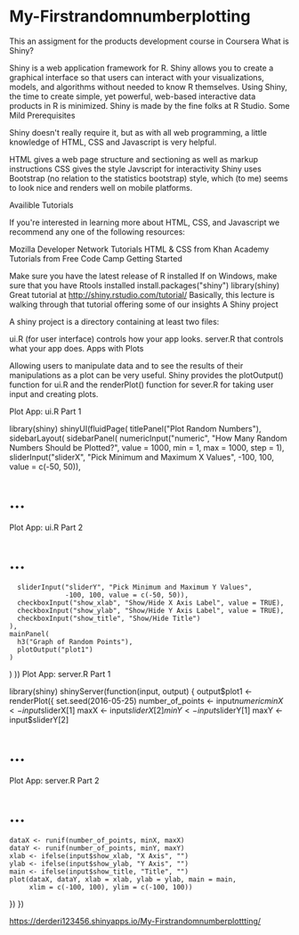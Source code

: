 # My-Firstrandomnumberplotting
This an assigment for the products development course in Coursera
What is Shiny?

Shiny is a web application framework for R.
Shiny allows you to create a graphical interface so that users can interact with your visualizations, models, and algorithms without needed to know R themselves.
Using Shiny, the time to create simple, yet powerful, web-based interactive data products in R is minimized.
Shiny is made by the fine folks at R Studio.
Some Mild Prerequisites

Shiny doesn't really require it, but as with all web programming, a little knowledge of HTML, CSS and Javascript is very helpful.

HTML gives a web page structure and sectioning as well as markup instructions
CSS gives the style
Javscript for interactivity
Shiny uses Bootstrap (no relation to the statistics bootstrap) style, which (to me) seems to look nice and renders well on mobile platforms.

Availible Tutorials

If you're interested in learning more about HTML, CSS, and Javascript we recommend any one of the following resources:

Mozilla Developer Network Tutorials
HTML & CSS from Khan Academy
Tutorials from Free Code Camp
Getting Started

Make sure you have the latest release of R installed
If on Windows, make sure that you have Rtools installed
install.packages("shiny")
library(shiny)
Great tutorial at http://shiny.rstudio.com/tutorial/
Basically, this lecture is walking through that tutorial offering some of our insights
A Shiny project

A shiny project is a directory containing at least two files:

ui.R (for user interface) controls how your app looks.
server.R that controls what your app does.
Apps with Plots

Allowing users to manipulate data and to see the results of their manipulations as a plot can be very useful. Shiny provides the plotOutput() function for ui.R and the renderPlot() function for sever.R for taking user input and creating plots.

Plot App: ui.R Part 1

library(shiny)
shinyUI(fluidPage(
  titlePanel("Plot Random Numbers"),
  sidebarLayout(
    sidebarPanel(
      numericInput("numeric", "How Many Random Numbers Should be Plotted?", 
                   value = 1000, min = 1, max = 1000, step = 1),
      sliderInput("sliderX", "Pick Minimum and Maximum X Values",
                  -100, 100, value = c(-50, 50)),
# ...
Plot App: ui.R Part 2

# ...
      sliderInput("sliderY", "Pick Minimum and Maximum Y Values",
                  -100, 100, value = c(-50, 50)),
      checkboxInput("show_xlab", "Show/Hide X Axis Label", value = TRUE),
      checkboxInput("show_ylab", "Show/Hide Y Axis Label", value = TRUE),
      checkboxInput("show_title", "Show/Hide Title")
    ),
    mainPanel(
      h3("Graph of Random Points"),
      plotOutput("plot1")
    )
  )
))
Plot App: server.R Part 1

library(shiny)
shinyServer(function(input, output) {
  output$plot1 <- renderPlot({
    set.seed(2016-05-25)
    number_of_points <- input$numeric
    minX <- input$sliderX[1]
    maxX <- input$sliderX[2]
    minY <- input$sliderY[1]
    maxY <- input$sliderY[2]
# ...
Plot App: server.R Part 2

# ...
    dataX <- runif(number_of_points, minX, maxX)
    dataY <- runif(number_of_points, minY, maxY)
    xlab <- ifelse(input$show_xlab, "X Axis", "")
    ylab <- ifelse(input$show_ylab, "Y Axis", "")
    main <- ifelse(input$show_title, "Title", "")
    plot(dataX, dataY, xlab = xlab, ylab = ylab, main = main,
         xlim = c(-100, 100), ylim = c(-100, 100))
  })
})

https://derderi123456.shinyapps.io/My-Firstrandomnumberplottting/
